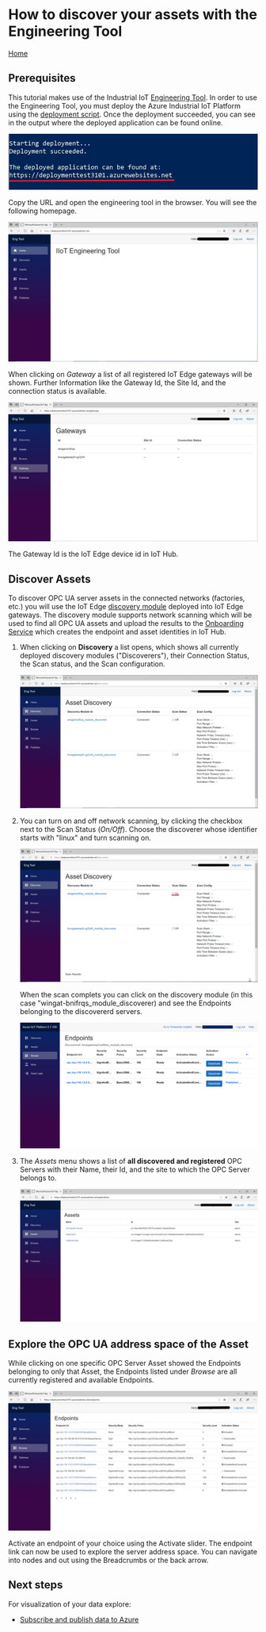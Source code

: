 # How to discover your assets with the Engineering Tool

[Home](readme.md)

## Prerequisites

This tutorial makes use of the Industrial IoT [Engineering Tool](../services/engineeringtool.md).  In order to use the Engineering Tool, you must deploy the Azure Industrial IoT Platform using the [deployment script](../howto-deploy-all-in-one.md). Once the deployment succeeded, you can see in the output where the deployed application can be found online.

![Deployed application](../media/deployed-application.png)

Copy the URL and open the engineering tool in the browser. You will see the following homepage.

![Home](../media/eng-tool-home.png)

When clicking on *Gateway* a list of all registered IoT Edge gateways will be shown. Further Information like the Gateway Id, the Site Id, and the connection status is available.  

![Gateway](../media/eng-tool-gateway.png)

The Gateway Id is the IoT Edge device id in IoT Hub.

## Discover Assets

To discover OPC UA server assets in the connected networks (factories, etc.) you will use the IoT Edge [discovery module](../modules/discovery.md) deployed into IoT Edge gateways.   The discovery module supports network scanning which will be used to find all OPC UA assets and upload the results to the [Onboarding Service](../services/onboarding.md) which creates the endpoint and asset identities in IoT Hub.

1. When clicking on **Discovery** a list opens, which shows all currently deployed discovery modules ("Discoverers"), their Connection Status, the Scan status, and the Scan configuration.

   ![Discovery](../media/eng-tool-discovery.png)

2. You can turn on and off network scanning, by clicking the checkbox next to the Scan Status (*On/Off*).  Choose the discoverer whose identifier starts with "linux" and turn scanning on.

   ![Scan on](../media/eng-tool-discovery-on.png)

   When the scan complets you can click on the discovery module (in this case "wingat-bnifrqs_module_discoverer) and see the Endpoints belonging to the discovererd servers.

   ![Specific Endpoints](../media/eng-tool-discovery-endpoints.png)

3. The *Assets* menu shows a list of **all discovered and registered** OPC Servers with their Name, their Id, and the site to which the OPC Server belongs to.

   ![Assets](../media/eng-tool-assets.png)

## Explore the OPC UA address space of the Asset

While clicking on one specific OPC Server Asset showed the Endpoints belonging to only that Asset, the Endpoints listed under *Browse* are all currently registered and available Endpoints.

![Browse](../media/eng-tool-browse.png)

Activate an endpoint of your choice using the Activate slider.   The endpoint link can now be used to explore the server address space.  You can navigate into nodes and out using the Breadcrumbs or the back arrow.

## Next steps

For visualization of your data explore:

- [Subscribe and publish data to Azure](tut-publish-data.md)